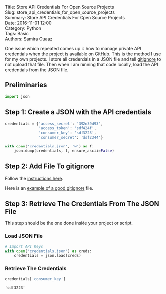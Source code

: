 Title: Store API Credentials For Open Source Projects   
Slug: store_api_credentials_for_open_source_projects   
Summary: Store API Credentials For Open Source Projects   
Date: 2016-11-01 12:00  
Category: Python  
Tags: Basic  
Authors: Samira Ouaaz  

One issue which repeated comes up is how to manage private API credentials when the project is available on GitHub. This is the method I use for my own projects. I store all credentials in a JSON file and tell [gitignore](https://git-scm.com/docs/gitignore) to not upload that file. Then when I am running that code locally, load the API credentials from the JSON file.

## Preliminaries


```python
import json
```

## Step 1: Create a JSON with the API credentials


```python
credentials = {'access_secret': '392n39d93',
               'access_token': 'sdf424f',
               'consumer_key': 'sdf3223',
               'consumer_secret': 'dsf2344'}
```


```python
with open('credentials.json', 'w') as f:
    json.dump(credentials, f, ensure_ascii=False)
```

## Step 2: Add File To gitignore

Follow the [instructions here](https://help.github.com/articles/ignoring-files/).

Here is an [example of a good gitignore](https://gist.github.com/octocat/9257657) file.

## Step 3: Retrieve The Credentials From The JSON File

This step should be the one done inside your project or script.

### Load JSON File


```python
# Import API Keys
with open('credentials.json') as creds:    
    credentials = json.load(creds)
```

### Retrieve The Credentials


```python
credentials['consumer_key']
```




    'sdf3223'
